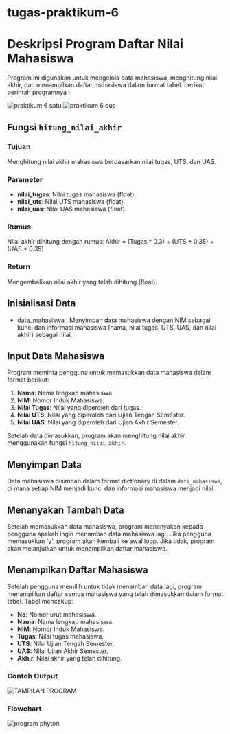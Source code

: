 # tugas-praktikum-6
# Deskripsi Program Daftar Nilai Mahasiswa

Program ini digunakan untuk mengelola data mahasiswa, menghitung nilai akhir, dan menampilkan daftar mahasiswa dalam format tabel. berikut perintah programnya : 

![praktikum 6 satu](https://github.com/user-attachments/assets/9686ba51-63ff-429b-ba67-4204db83768e)
![praktikum 6 dua](https://github.com/user-attachments/assets/fc376783-a732-4f82-b202-c4f98ce8185b)

## Fungsi `hitung_nilai_akhir`

### Tujuan
Menghitung nilai akhir mahasiswa berdasarkan nilai tugas, UTS, dan UAS.

### Parameter
- **nilai_tugas**: Nilai tugas mahasiswa (float).
- **nilai_uts**: Nilai UTS mahasiswa (float).
- **nilai_uas**: Nilai UAS mahasiswa (float).

### Rumus
Nilai akhir dihitung dengan rumus:
Akhir = (Tugas * 0.3) + (UTS * 0.35) + (UAS * 0.35)

### Return
Mengembalikan nilai akhir yang telah dihitung (float).

## Inisialisasi Data

- data_mahasiswa : Menyimpan data mahasiswa dengan NIM sebagai kunci dan informasi mahasiswa (nama, nilai tugas, UTS, UAS, dan nilai akhir) sebagai nilai.

## Input Data Mahasiswa

Program meminta pengguna untuk memasukkan data mahasiswa dalam format berikut:
1. **Nama**: Nama lengkap mahasiswa.
2. **NIM**: Nomor Induk Mahasiswa.
3. **Nilai Tugas**: Nilai yang diperoleh dari tugas.
4. **Nilai UTS**: Nilai yang diperoleh dari Ujian Tengah Semester.
5. **Nilai UAS**: Nilai yang diperoleh dari Ujian Akhir Semester.

Setelah data dimasukkan, program akan menghitung nilai akhir menggunakan fungsi `hitung_nilai_akhir`.

## Menyimpan Data

Data mahasiswa disimpan dalam format dictionary di dalam `data_mahasiswa`, di mana setiap NIM menjadi kunci dan informasi mahasiswa menjadi nilai.

## Menanyakan Tambah Data

Setelah memasukkan data mahasiswa, program menanyakan kepada pengguna apakah ingin menambah data mahasiswa lagi. Jika pengguna memasukkan 'y', program akan kembali ke awal loop. Jika tidak, program akan melanjutkan untuk menampilkan daftar mahasiswa.

## Menampilkan Daftar Mahasiswa

Setelah pengguna memilih untuk tidak menambah data lagi, program menampilkan daftar semua mahasiswa yang telah dimasukkan dalam format tabel. Tabel mencakup:
- **No**: Nomor urut mahasiswa.
- **Nama**: Nama lengkap mahasiswa.
- **NIM**: Nomor Induk Mahasiswa.
- **Tugas**: Nilai tugas mahasiswa.
- **UTS**: Nilai Ujian Tengah Semester.
- **UAS**: Nilai Ujian Akhir Semester.
- **Akhir**: Nilai akhir yang telah dihitung.

### Contoh Output


![TAMPILAN PROGRAM](https://github.com/user-attachments/assets/bcc3d627-36e6-4b84-8125-3cf529a5fff2)

### Flowchart 

![program phyton](https://github.com/user-attachments/assets/1bbeb674-3b5b-4025-8ba0-1825c2f4817a)


